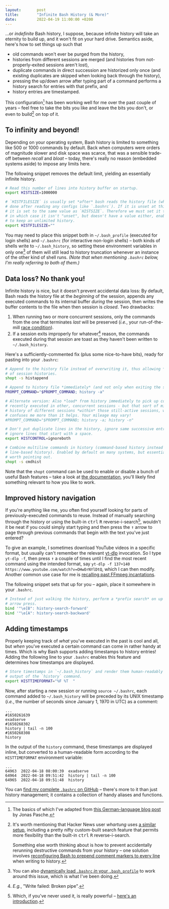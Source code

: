```yaml
---
layout:       post
title:        "Infinite Bash History (& More)"
date:         2022-04-19 11:00:00 +0200
---
```


...or *indefinite* Bash history, I suppose, because infinite history will take an eternity to build up, and it won't fit on your hard drive. Semantics aside, here's how to set things up such that

* old commands won't ever be purged from the history, 
* histories from different sessions are merged (and histories from not-properly-exited sessions aren't lost), 
* duplicate commands in direct succession are historized only once (and existing duplicates are skipped when looking back through the history), 
* pressing the up/down arrow after typing part of a command performs a history search for entries with that prefix, and
* history entries are timestamped.

This configuration[^origin] has been working well for me over the past couple of years – feel free to take the bits you like and leave the bits you don't, or even to build[^similar] on top of it.

[^origin]: The basics of which I've adapted from [this German-language blog post](https://blog.jonaspasche.com/2012/10/02/die-annalen-der-bash-geschichte/) by Jonas Pasche.

[^similar]: It's worth mentioning that Hacker News user *whartung* uses [a similar setup](https://news.ycombinator.com/item?id=30723234), including a pretty nifty custom-built search feature that permits more flexibility than the built-in <kbd>ctrl</kbd> <kbd>R</kbd> reverse-i-search.

    Something else worth thinking about is how to prevent accidentally rerunning destructive commands from your history – one solution involves [reconfiguring Bash to prepend comment markers to every line](https://goyalayush.medium.com/super-safe-bash-history-ec39767d1ea3) when writing to history.


## To infinity and beyond!

Depending on your operating system, Bash history is limited to something like 500 or 1000 commands by default. Back when computers were orders of magnitude slower and disk space was scarce, that was a sensible trade-off between *recall* and *bloat* – today, there's really no reason (embedded systems aside) to impose any limits here.

The following snippet removes the default limit, yielding an essentially infinite history.

```bash
# Read this number of lines into history buffer on startup.
export HISTSIZE=1000000

# `HISTFILESIZE` is usually set *after* bash reads the history file (which is
# done after reading any configs like `.bashrc`). If it is unset at this point,
# it is set to the same value as `HISTSIZE`. Therefore we must set it to `NIL`,
# in which case it isn't "unset", but doesn't have a value either, enabling us
# to keep an unlimited history.
export HISTFILESIZE=""
```

You may need to place this snippet both in `~/.bash_profile` (executed for login shells) and `~/.bashrc` (for interactive non-login shells) – both kinds of shells write to `~/.bash_history`, so setting these environment variables in only one[^link] of them will still lead to history truncation whenever an instance of the other kind of shell runs. *(Note that when mentioning `.bashrc` below, I'm really referring to both of them.)*

[^link]: You can also [dynamically load `.bashrc` *in* your `.bash_profile`](https://apple.stackexchange.com/a/51043) to work around this issue, which is what I've been doing.


## Data loss? No thank you!

Infinite history is nice, but it doesn't prevent accidental data loss: By default, Bash reads the history file at the *beginning* of the session, appends any executed commands to its internal buffer *during* the session, then writes the buffer contents to the file when then session is *closed*. Two drawbacks:

1. When running two or more concurrent sessions, only the commands from the one that terminates *last* will be preserved (*i.e.*, your run-of-the-mill [race condition](https://en.wikipedia.org/wiki/Race_condition#In_software)).
2. If a session exits improperly for whatever[^brokenpipe] reason, the commands executed during that session are toast as they haven't been written to `~/.bash_history`.

[^brokenpipe]: *E.g.*, "Write failed: Broken pipe".

Here's a sufficiently-commented fix (plus some nice-to-have bits), ready for pasting into your `.bashrc`:

```bash
# Append to the history file instead of overwriting it, thus allowing *merging*
# of session histories.
shopt -s histappend

# Append to history file *immediately* (and not only when exiting the shell).
PROMPT_COMMAND="$PROMPT_COMMAND; history -a"

# Alternate version: Also *load* from history immediately to pick up commands
# recently executed in other, concurrent sessions - but that sort of mixes the
# history of different sessions *within* those still-active sessions, which
# confuses me more than it helps. Your mileage may vary!
#PROMPT_COMMAND="$PROMPT_COMMAND; history -a; history -n"

# Don't put duplicate lines in the history, ignore same successive entries, and
# ignore lines that start with a space.
export HISTCONTROL=ignoreboth

# Combine multiline commands in history (command-based history instead of
# line-based history). Enabled by default on many systems, but essential, so
# worth pointing out.
shopt -s cmdhist
```

Note that the `shopt` command can be used to enable or disable a bunch of useful Bash features – take a look at [the documentation](https://www.gnu.org/software/bash/manual/html_node/The-Shopt-Builtin.html), you'll likely find something relevant to how you like to work.


## Improved history navigation

If you're anything like me, you often find yourself looking for parts of previously-executed commands to reuse. Instead of manually searching through the history or using the built-in <kbd>ctrl</kbd> <kbd>R</kbd> reverse-i-search[^reversei], wouldn't it be neat if you could simply start typing and then press the <kbd>↑</kbd> arrow to page through previous commands that begin with the text you've just entered?

[^reversei]: Which, if you've never used it, is really powerful – [here's an introduction](https://codeburst.io/use-reverse-i-search-to-quickly-navigate-through-your-history-917f4d7ffd37).

To give an example, I sometimes download YouTube videos in a specific format, but usually can't remember the relevant [yt-dlp](https://github.com/yt-dlp/yt-dlp) invocation. So I type `yt-dlp -f`, then press <kbd>↑</kbd> a couple of times until I find the most recent command using the intended format, say `yt-dlp -f 137+140 https://www.youtube.com/watch?v=OHwOrNYlDtQ`, which I can then modify. Another common use case for me is [recalling past FFmpeg incantations](https://github.com/doersino/ffmpeg-koraktor).

The following snippet sets that up for you – again, place it somewhere in your `.bashrc`.

```bash
# Instead of just walking the history, perform a *prefix search* on up and down
# arrow press.
bind '"\e[B": history-search-forward'
bind '"\e[A": history-search-backward'
```


## Adding timestamps

Properly keeping track of *what* you've executed in the past is cool and all, but *when* you've executed a certain command can come in rather handy at times. Which is why Bash supports adding timestamps to history entries! Adding the following line to your `.bashrc` enables this feature and determines how timestamps are displayed.

```bash
# Store timestamps in `~/.bash_history` and render them human-readably in the
# output of the `history` command.
export HISTTIMEFORMAT="%F %T  "
```

Now, after starting a new session or running `source ~/.bashrc`, each command added to `~/.bash_history` will be preceded by its UNIX timestamp (*i.e.*, the number of seconds since January 1, 1970 in UTC) as a comment:

```
...
#1650261639
exadserve
#1650268302
history | tail -n 100
#1650268308
history
```

In the output of the `history` command, these timestamps are displayed inline, but converted to a human-readable form according to the `HISTTIMEFORMAT` environment variable:

```
...
64963  2022-04-18 08:00:39  exadserve
64964  2022-04-18 09:51:42  history | tail -n 100
64965  2022-04-18 09:51:48  history
```

You can [find my complete `.bashrc` on GitHub](https://github.com/doersino/dotfiles/blob/master/.bashrc) – there's more to it than just history management; it contains a collection of handy aliases and functions.
